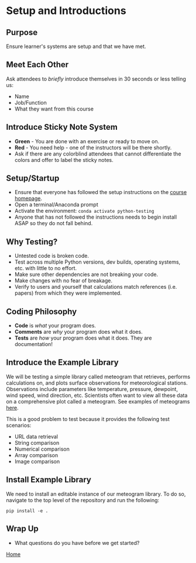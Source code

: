 # Setup and Introductions

## Purpose
Ensure learner's systems are setup and that we have met.

## Meet Each Other
Ask attendees to *briefly* introduce themselves in 30 seconds or less telling us:
* Name
* Job/Function
* What they want from this course

## Introduce Sticky Note System
* **Green** - You are done with an exercise or ready to move on.
* **Red** - You need help - one of the instructors will be there shortly.
* Ask if there are any colorblind attendees that cannot differentiate the
  colors and offer to label the sticky notes.

## Setup/Startup
* Ensure that everyone has followed the setup instructions on the
  [course homepage](index.html).
* Open a terminal/Anaconda prompt
* Activate the environment: `conda activate python-testing`
* Anyone that has not followed the instructions needs to begin install ASAP so
  they do not fall behind.

## Why Testing?
* Untested code is broken code.
* Test across multiple Python versions, dev builds, operating systems, etc. with
  little to no effort.
* Make sure other dependencies are not breaking your code.
* Make changes with no fear of breakage.
* Verify to users and yourself that calculations match references (i.e. papers)
  from which they were implemented.

## Coding Philosophy
* **Code** is *what* your program does.
* **Comments** are *why* your program does what it does.
* **Tests** are *how* your program does what it does. They are documentation!

## Introduce the Example Library
We will be testing a simple library called meteogram that retrieves, performs
calculations on, and plots surface observations for meteorological stations.
Observations include parameters like temperature, pressure, dewpoint, wind speed,
wind direction, etc. Scientists often want to view all these data on a comprehensive
plot called a meteogram. See examples of meteograms
[here](http://www.mesonet.org/index.php/weather/meteogram/nrmn/).

This is a good problem to test because it provides the following test scenarios:
* URL data retrieval
* String comparison
* Numerical comparison
* Array comparison
* Image comparison

## Install Example Library
We need to install an editable instance of our meteogram library. To do so,
navigate to the top level of the repository and run the following:

```
pip install -e .
```

## Wrap Up
* What questions do you have before we get started?

[Home](index.html)
